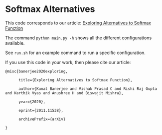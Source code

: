 # Softmax Alternatives
This code corresponds to our article:
[Exploring Alternatives to Softmax Function](https://arxiv.org/abs/2011.11538)


The command `python main.py -h` shows all the different configurations available.

See `run.sh` for an example command to run a specific configuration.

If you use this code in your work, then please cite our article:

```
@misc{banerjee2020exploring,

      title={Exploring Alternatives to Softmax Function},
      
      author={Kunal Banerjee and Vishak Prasad C and Rishi Raj Gupta and Karthik Vyas and Anushree H and Biswajit Mishra},
      
      year={2020},
      
      eprint={2011.11538},
      
      archivePrefix={arXiv}
      
}
```
